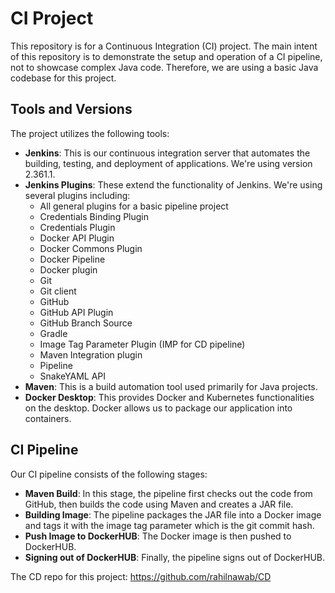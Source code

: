 # CI Project

This repository is for a Continuous Integration (CI) project. The main intent of this repository is to demonstrate the setup and operation of a CI pipeline, not to showcase complex Java code. Therefore, we are using a basic Java codebase for this project.

## Tools and Versions

The project utilizes the following tools:

- **Jenkins**: This is our continuous integration server that automates the building, testing, and deployment of applications. We're using version 2.361.1.
- **Jenkins Plugins**: These extend the functionality of Jenkins. We're using several plugins including:
  - All general plugins for a basic pipeline project
  - Credentials Binding Plugin
  - Credentials Plugin
  - Docker API Plugin
  - Docker Commons Plugin
  - Docker Pipeline
  - Docker plugin
  - Git
  - Git client
  - GitHub
  - GitHub API Plugin
  - GitHub Branch Source
  - Gradle
  - Image Tag Parameter Plugin (IMP for CD pipeline)
  - Maven Integration plugin
  - Pipeline
  - SnakeYAML API
- **Maven**: This is a build automation tool used primarily for Java projects.
- **Docker Desktop**: This provides Docker and Kubernetes functionalities on the desktop. Docker allows us to package our application into containers.

## CI Pipeline

Our CI pipeline consists of the following stages:

- **Maven Build**: In this stage, the pipeline first checks out the code from GitHub, then builds the code using Maven and creates a JAR file.
- **Building Image**: The pipeline packages the JAR file into a Docker image and tags it with the image tag parameter which is the git commit hash.
- **Push Image to DockerHUB**: The Docker image is then pushed to DockerHUB.
- **Signing out of DockerHUB**: Finally, the pipeline signs out of DockerHUB.

The CD repo for this project: https://github.com/rahilnawab/CD
